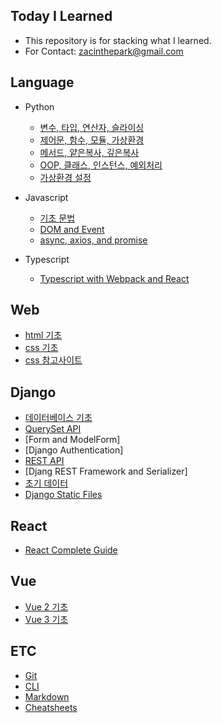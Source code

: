 ## Today I Learned

- This repository is for stacking what I learned.
- For Contact: zacinthepark@gmail.com

## Language

- Python
    - [변수, 타입, 연산자, 슬라이싱](./python/%EB%B3%80%EC%88%98-%ED%83%80%EC%9E%85-%EC%97%B0%EC%82%B0%EC%9E%90-%EC%8A%AC%EB%9D%BC%EC%9D%B4%EC%8B%B1.md)
    - [제어문, 함수, 모듈, 가상환경](./python/%EC%A0%9C%EC%96%B4%EB%AC%B8-%ED%95%A8%EC%88%98-%EB%AA%A8%EB%93%88-%EA%B0%80%EC%83%81%ED%99%98%EA%B2%BD.md)
    - [메서드, 얕은복사, 깊은복사](./python/%EB%A9%94%EC%84%9C%EB%93%9C-%EC%96%95%EC%9D%80%EB%B3%B5%EC%82%AC-%EA%B9%8A%EC%9D%80%EB%B3%B5%EC%82%AC.md)
    - [OOP, 클래스, 인스턴스, 예외처리](./python/OOP-%ED%81%B4%EB%9E%98%EC%8A%A4-%EC%9D%B8%EC%8A%A4%ED%84%B4%EC%8A%A4-%EC%98%88%EC%99%B8%EC%B2%98%EB%A6%AC.md)
    - [가상환경 설정](./python/%EA%B0%80%EC%83%81%ED%99%98%EA%B2%BD%20%EC%84%A4%EC%A0%95.md)

- Javascript
    - [기초 문법](./javascript/basics.md)
    - [DOM and Event](./javascript/dom-event.md)
    - [async, axios, and promise](./javascript/async-axios-promise.md)

- Typescript
    - [Typescript with Webpack and React](./typescript/README.md)

## Web

- [html 기초](./web/html%20%EA%B8%B0%EC%B4%88.md)
- [css 기초](./web/css%20%EA%B8%B0%EC%B4%88.md)
- [css 참고사이트](./web/%EC%B0%B8%EA%B3%A0%EC%82%AC%EC%9D%B4%ED%8A%B8.md)

## Django

- [데이터베이스 기초](./django/%EB%8D%B0%EC%9D%B4%ED%84%B0%EB%B2%A0%EC%9D%B4%EC%8A%A4%20%EA%B8%B0%EC%B4%88.md)
- [QuerySet API](./django/queryset-api.md)
- [Form and ModelForm]
- [Django Authentication]
- [REST API](./django/REST%20API.md)
- [Djang REST Framework and Serializer]
- [초기 데이터](./django/%EC%B4%88%EA%B8%B0%20%EB%8D%B0%EC%9D%B4%ED%84%B0.md)
- [Django Static Files](./django/django-static-files.md)

## React

- [React Complete Guide](./react/react-guide/README.md)

## Vue

- [Vue 2 기초](./vue/vue2/README.md)
- [Vue 3 기초](./vue/vue3/README.md)

## ETC

- [Git](./git/README.md)
- [CLI](./cli//README.md)
- [Markdown](./markdown//README.md)
- [Cheatsheets](./cheatsheets//README.md)
